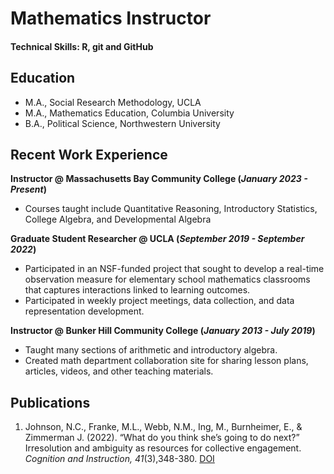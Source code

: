 # Mathematics Instructor

#### Technical Skills: R, git and GitHub 

## Education
- M.A., Social Research Methodology, UCLA					       		
- M.A., Mathematics Education, Columbia University			        		
- B.A., Political Science, Northwestern University

## Recent Work Experience
**Instructor @ Massachusetts Bay Community College (_January 2023 - Present_)**
- Courses taught include Quantitative Reasoning, Introductory Statistics, College Algebra, and Developmental Algebra

**Graduate Student Researcher @ UCLA (_September 2019 - September 2022_)**
- Participated in an NSF-funded project that sought to develop a real-time observation measure for elementary school mathematics classrooms that captures interactions linked to learning outcomes.
- Participated in weekly project meetings, data collection, and data representation development.

**Instructor @ Bunker Hill Community College (_January 2013 - July 2019_)**
- Taught many sections of arithmetic and introductory algebra.
- Created math department collaboration site for sharing lesson plans, articles, videos, and other teaching materials.  
 
## Publications
1. Johnson, N.C., Franke, M.L., Webb, N.M., Ing, M., Burnheimer, E., & Zimmerman J. (2022). “What do you think she’s going to do next?” Irresolution and ambiguity as resources for collective engagement. _Cognition and Instruction, 41_(3),348-380. [DOI](https://doi.org/10.1080/07370008.2022.2129641)







